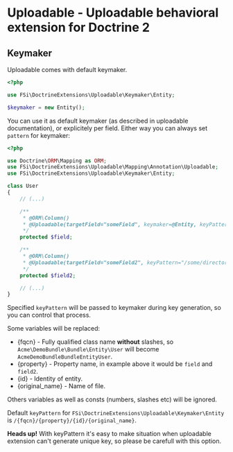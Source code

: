 # Uploadable - Uploadable behavioral extension for Doctrine 2

## Keymaker

Uploadable comes with default keymaker.

```php
<?php

use FSi\DoctrineExtensions\Uploadable\Keymaker\Entity;

$keymaker = new Entity();
```

You can use it as default keymaker (as described in uploadable documentation), or explicitely per field. Either way you can always set `pattern` for keymaker:

```php
<?php

use Doctrine\ORM\Mapping as ORM;
use FSi\DoctrineExtensions\Uploadable\Mapping\Annotation\Uploadable;
use FSi\DoctrineExtensions\Uploadable\Keymaker\Entity;

class User
{
	// (...)

	/**
	 * @ORM\Column()
	 * @Uploadable(targetField="someField", keymaker=@Entity, keyPattern="/{fqcn}/{property}/{original_name}")
	 */
	protected $field;

	/**
	 * @ORM\Column()
	 * @Uploadable(targetField="someField2", keyPattern="/some/directory/{fqcn}/{id}/{original_name}")
	 */
	protected $field2;

	// (...)
}
```

Specified `keyPattern` will be passed to keymaker during key generation, so you can control that process.

Some variables will be replaced:
* {fqcn} - Fully qualified class name **without** slashes, so `Acme\DemoBundle\Bundle\Entity\User` will become `AcmeDemoBundleBundleEntityUser`.
* {property} - Property name, in example above it would be `field` and `field2`.
* {id} - Identity of entity.
* {original_name} - Name of file.

Others variables as well as consts (numbers, slashes etc) will be ignored.

Default `keyPattern` for `FSi\DoctrineExtensions\Uploadable\Keymaker\Entity` is `/{fqcn}/{property}/{id}/{original_name}`.

**Heads up!** With keyPattern it's easy to make situation when uploadable extension can't generate unique key, so please be carefull with this option.
